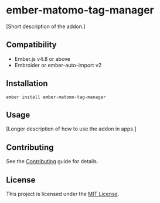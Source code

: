 # ember-matomo-tag-manager

[Short description of the addon.]

## Compatibility

- Ember.js v4.8 or above
- Embroider or ember-auto-import v2

## Installation

```
ember install ember-matomo-tag-manager
```

## Usage

[Longer description of how to use the addon in apps.]

## Contributing

See the [Contributing](CONTRIBUTING.md) guide for details.

## License

This project is licensed under the [MIT License](LICENSE.md).
